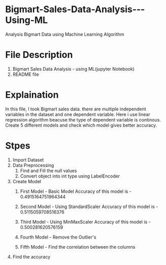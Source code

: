 # Bigmart-Sales-Data-Analysis---Using-ML
 Analysis Bigmart Data using Machine Learning Algorithm
 
 # File Description
 1. Bigmart Sales Data Analysis - using ML(jupyter Notebook)
 2. README file

# Explaination
In this file, I took Bigmart sales data. there are multiple independent variables in the dataset and one dependent variable. Here i use linear regression algorithm beacuse the type of dependent variable is continous.
Create 5 different models and check which model gives better accuracy.
  
  # Stpes
  1. Import Dataset
  2. Data Preprocessing
     1. Find and Fill the null values
     2. Convert object into int type using LabelEncoder
  4. Create Model
     1. First Model - Basic Model
        Accuracy of this model is - 0.4915164751964344
        
     2. Second Model - Using StandardScaler
         Accuracy of this model is - 0.5115059708516376
         
     3. Third Model - Using MinMaxScaler
         Accuracy of this model is - 0.500281620576159
         
     5. Fourth Model - Remove the Outlier's
     6. Fifth Model - Find the correlation between the columns
  5. Find the accuracy

